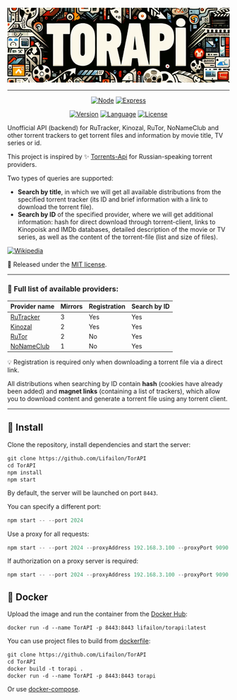 <p align="center">
    <img src="logo.png" alt="Image alt">
</p>

---

<p align="center">
    <a href="https://github.com/nodejs/node"><img title="Node" src="https://img.shields.io/badge/node.js-6DA55F?style=for-the-badge&logo=node.js&logoColor=white"></a>
    <a href="https://github.com/expressjs/express"><img title="Express" src="https://img.shields.io/badge/express.js-%23404d59.svg?style=for-the-badge&logo=express&logoColor=%2361DAFB"></a>
</p>

<p align="center">
    <a href="https://github.com/Lifailon/TorAPI"><img title="Version"src="https://img.shields.io/github/v/tag/lifailon/TorAPI?logo=Git&color=gold&label=Version"></a>
    <a href="https://hub.docker.com/r/lifailon/torapi"><img title="Language"src="https://img.shields.io/docker/image-size/lifailon/torapi?&color=blue&label=Docker%20Image"></a>
    <a href="https://github.com/Lifailon/TorAPI/blob/main/LICENSE"><img title="License"src="https://img.shields.io/github/license/lifailon/TorAPI?logo=GitHub&color=white&label=License"></a>
</p>

<!--
![Swagger](https://img.shields.io/badge/-Swagger-%23Clojure?style=for-the-badge&logo=swagger&logoColor=white)
-->

Unofficial API (backend) for RuTracker, Kinozal, RuTor, NoNameClub and other torrent trackers to get torrent files and information by movie title, TV series or id.

This project is inspired by ✨ [Torrents-Api](https://github.com/Ryuk-me/Torrents-Api) for Russian-speaking torrent providers.

Two types of queries are supported:

- **Search by title**, in which we will get all available distributions from the specified torrent tracker (its ID and brief information with a link to download the torrent file).
- **Search by ID** of the specified provider, where we will get additional information: hash for direct download through torrent-client, links to Kinopoisk and IMDb databases, detailed description of the movie or TV series, as well as the content of the torrent-file (list and size of files). 

[![Wikipedia](https://img.shields.io/badge/Wiki_API_Doc-009CAB.svg?style=for-the-badge&logo=wikipedia&logoColor=white)](https://github.com/Lifailon/TorAPI/wiki/%F0%9F%93%9A-API-Documentation)

📄 Released under the [MIT license](https://github.com/Lifailon/TorAPI/blob/rsa/LICENSE).

---

### 🔗 Full list of available providers:

| Provider name                       | Mirrors | Registration | Search by ID |
| -                                   | -       | -            | -            |
| [RuTracker](https://rutracker.org)  | 3       | Yes          | Yes          |
| [Kinozal](https://kinozal.tv)       | 2       | Yes          | Yes          |
| [RuTor](https://rutor.info)         | 2       | No           | Yes          |
| [NoNameClub](https://nnmclub.to)    | 1       | No           | Yes          |

💡 Registration is required only when downloading a torrent file via a direct link.

All distributions when searching by ID contain **hash** (cookies have already been added) and **magnet links** (containing a list of trackers), which allow you to download content and generate a torrent file using any torrent client.

---

## 🚀 Install

Clone the repository, install dependencies and start the server:

```shell
git clone https://github.com/Lifailon/TorAPI
cd TorAPI
npm install
npm start
```

By default, the server will be launched on port `8443`.

You can specify a different port:

```js
npm start -- --port 2024
```

Use a proxy for all requests:

```js
npm start -- --port 2024 --proxyAddress 192.168.3.100 --proxyPort 9090
```

If authorization on a proxy server is required:

```js
npm start -- --port 2024 --proxyAddress 192.168.3.100 --proxyPort 9090 --username TorAPI --password TorAPI
```

## 🐳 Docker

Upload the image and run the container from the [Docker Hub](https://hub.docker.com/repository/docker/lifailon/torapi/general):

```shell
docker run -d --name TorAPI -p 8443:8443 lifailon/torapi:latest
```

You can use project files to build from [dockerfile](dockerfile):

```shell
git clone https://github.com/Lifailon/TorAPI
cd TorAPI
docker build -t torapi .
docker run -d --name TorAPI -p 8443:8443 torapi
```

Or use [docker-compose](docker-compose.yml).

